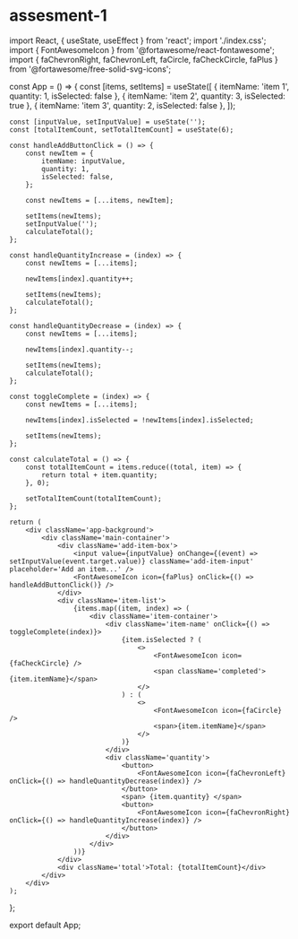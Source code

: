 # assesment-1

import React, { useState, useEffect } from 'react';
import './index.css';
import { FontAwesomeIcon } from '@fortawesome/react-fontawesome';
import { faChevronRight, faChevronLeft, faCircle, faCheckCircle, faPlus } from '@fortawesome/free-solid-svg-icons';

const App = () => {
	const [items, setItems] = useState([
		{ itemName: 'item 1', quantity: 1, isSelected: false },
		{ itemName: 'item 2', quantity: 3, isSelected: true },
		{ itemName: 'item 3', quantity: 2, isSelected: false },
	]);

	const [inputValue, setInputValue] = useState('');
	const [totalItemCount, setTotalItemCount] = useState(6);

	const handleAddButtonClick = () => {
		const newItem = {
			itemName: inputValue,
			quantity: 1,
			isSelected: false,
		};

		const newItems = [...items, newItem];

		setItems(newItems);
		setInputValue('');
		calculateTotal();
	};

	const handleQuantityIncrease = (index) => {
		const newItems = [...items];

		newItems[index].quantity++;

		setItems(newItems);
		calculateTotal();
	};

	const handleQuantityDecrease = (index) => {
		const newItems = [...items];

		newItems[index].quantity--;

		setItems(newItems);
		calculateTotal();
	};

	const toggleComplete = (index) => {
		const newItems = [...items];

		newItems[index].isSelected = !newItems[index].isSelected;

		setItems(newItems);
	};

	const calculateTotal = () => {
		const totalItemCount = items.reduce((total, item) => {
			return total + item.quantity;
		}, 0);

		setTotalItemCount(totalItemCount);
	};

	return (
		<div className='app-background'>
			<div className='main-container'>
				<div className='add-item-box'>
					<input value={inputValue} onChange={(event) => setInputValue(event.target.value)} className='add-item-input' placeholder='Add an item...' />
					<FontAwesomeIcon icon={faPlus} onClick={() => handleAddButtonClick()} />
				</div>
				<div className='item-list'>
					{items.map((item, index) => (
						<div className='item-container'>
							<div className='item-name' onClick={() => toggleComplete(index)}>
								{item.isSelected ? (
									<>
										<FontAwesomeIcon icon={faCheckCircle} />
										<span className='completed'>{item.itemName}</span>
									</>
								) : (
									<>
										<FontAwesomeIcon icon={faCircle} />
										<span>{item.itemName}</span>
									</>
								)}
							</div>
							<div className='quantity'>
								<button>
									<FontAwesomeIcon icon={faChevronLeft} onClick={() => handleQuantityDecrease(index)} />
								</button>
								<span> {item.quantity} </span>
								<button>
									<FontAwesomeIcon icon={faChevronRight} onClick={() => handleQuantityIncrease(index)} />
								</button>
							</div>
						</div>
					))}
				</div>
				<div className='total'>Total: {totalItemCount}</div>
			</div>
		</div>
	);
};

export default App;
